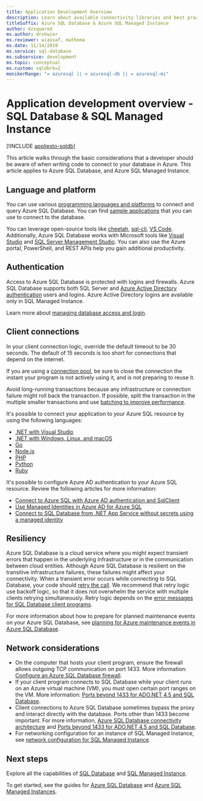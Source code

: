 ```yaml
---
title: Application Development Overview
description: Learn about available connectivity libraries and best practices for applications connecting to Azure SQL Database and Azure SQL Managed Instance.
titleSuffix: Azure SQL Database & Azure SQL Managed Instance
author: dzsquared
ms.author: drskwier
ms.reviewer: wiassaf, mathoma
ms.date: 11/14/2019
ms.service: sql-database
ms.subservice: development
ms.topic: conceptual
ms.custom: sqldbrb=2
monikerRange: "= azuresql || = azuresql-db || = azuresql-mi"
---
```

# Application development overview - SQL Database & SQL Managed Instance
[!INCLUDE [appliesto-sqldb](../includes/appliesto-sqldb-sqlmi.md)]

This article walks through the basic considerations that a developer should be aware of when writing code to connect to your database in Azure. This article applies to Azure SQL Database, and Azure SQL Managed Instance.

## Language and platform

You can use various [programming languages and platforms](connect-query-content-reference-guide.md) to connect and query Azure SQL Database. You can find [sample applications](https://azure.microsoft.com/resources/samples/?service=sql-database&sort=0) that you can use to connect to the database.

You can leverage open-source tools like [cheetah](https://github.com/wunderlist/cheetah), [sql-cli](https://www.npmjs.com/package/sql-cli), [VS Code](https://code.visualstudio.com/). Additionally, Azure SQL Database works with Microsoft tools like [Visual Studio](https://www.visualstudio.com/downloads/) and  [SQL Server Management Studio](/sql/ssms/sql-server-management-studio-ssms). You can also use the Azure portal, PowerShell, and REST APIs help you gain additional productivity.

## Authentication

Access to Azure SQL Database is protected with logins and firewalls. Azure SQL Database supports both SQL Server and [Azure Active Directory authentication](authentication-aad-overview.md) users and logins. Azure Active Directory logins are available only in SQL Managed Instance. 

Learn more about [managing database access and login](logins-create-manage.md).

## Client connections

In your client connection logic, override the default timeout to be 30 seconds. The default of 15 seconds is too short for connections that depend on the internet.

If you are using a [connection pool](/dotnet/framework/data/adonet/sql-server-connection-pooling), be sure to close the connection the instant your program is not actively using it, and is not preparing to reuse it.

Avoid long-running transactions because any infrastructure or connection failure might roll back the transaction. If possible, split the transaction in the multiple smaller transactions and use [batching to improve performance](../performance-improve-use-batching.md).


It's possible to connect your application to your Azure SQL resource by using the following languages: 

- [.NET with Visual Studio](connect-query-dotnet-visual-studio.md)
- [.NET with Windows, Linux, and macOS](connect-query-dotnet-core.md)
- [Go](connect-query-go.md)
- [Node.js](connect-query-nodejs.md)
- [PHP](connect-query-php.md)
- [Python](connect-query-python.md)
- [Ruby](connect-query-ruby.md)

It's possible to configure Azure AD authentication to your Azure SQL resource. Review the following articles for more information: 

- [Connect to Azure SQL with Azure AD authentication and SqlClient](/sql/connect/ado-net/sql/azure-active-directory-authentication)
- [Use Managed Identities in Azure AD for Azure SQL](authentication-azure-ad-user-assigned-managed-identity.md)
- [Connect to SQL Database from .NET App Service without secrets using a managed identity](/azure/app-service/tutorial-connect-msi-sql-database)


## Resiliency

Azure SQL Database is a cloud service where you might expect transient errors that happen in the underlying infrastructure or in the communication between cloud entities. Although Azure SQL Database is resilient on the transitive infrastructure failures, these failures might affect your connectivity. When a transient error occurs while connecting to SQL Database, your code should [retry the call](troubleshoot-common-connectivity-issues.md). We recommend that retry logic use backoff logic, so that it does not overwhelm the service with multiple clients retrying simultaneously. Retry logic depends on the [error messages for SQL Database client programs](troubleshoot-common-errors-issues.md).

For more information about how to prepare for planned maintenance events on your Azure SQL Database, see [planning for Azure maintenance events in Azure SQL Database](planned-maintenance.md).

## Network considerations

- On the computer that hosts your client program, ensure the firewall allows outgoing TCP communication on port 1433.  More information: [Configure an Azure SQL Database firewall](firewall-configure.md).
- If your client program connects to SQL Database while your client runs on an Azure virtual machine (VM), you must open certain port ranges on the VM. More information: [Ports beyond 1433 for ADO.NET 4.5 and SQL Database](adonet-v12-develop-direct-route-ports.md).
- Client connections to Azure SQL Database sometimes bypass the proxy and interact directly with the database. Ports other than 1433 become important. For more information, [Azure SQL Database connectivity architecture](connectivity-architecture.md) and [Ports beyond 1433 for ADO.NET 4.5 and SQL Database](adonet-v12-develop-direct-route-ports.md).
- For networking configuration for an instance of SQL Managed Instance, see [network configuration for SQL Managed Instance](../managed-instance/how-to-content-reference-guide.md#network-configuration).

## Next steps

Explore all the capabilities of [SQL Database](sql-database-paas-overview.md) and [SQL Managed Instance](../managed-instance/sql-managed-instance-paas-overview.md).

To get started, see the guides for [Azure SQL Database](quickstart-content-reference-guide.md) and [Azure SQL Managed Instances](../managed-instance/quickstart-content-reference-guide.md).
